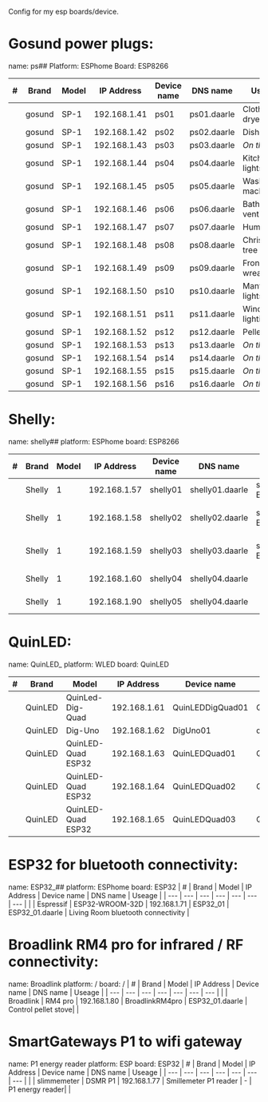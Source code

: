Config for my esp boards/device.

# Gosund power plugs:
  name: ps##
  Platform: ESPhome
  Board: ESP8266

| # | Brand | Model | IP Address | Device name | DNS name | Useage | 
| --- | --- | --- | --- | --- | --- | --- |
|  | gosund | SP-1 | 192.168.1.41 | ps01 | ps01.daarle | Clothes dryer |
|  | gosund | SP-1 | 192.168.1.42 | ps02 | ps02.daarle | Dishwasher |
|  | gosund | SP-1 | 192.168.1.43 | ps03 | ps03.daarle | *On the shelf* |
|  | gosund | SP-1 | 192.168.1.44 | ps04 | ps04.daarle | Kitchen lights |
|  | gosund | SP-1 | 192.168.1.45 | ps05 | ps05.daarle | Washing machine |
|  | gosund | SP-1 | 192.168.1.46 | ps06 | ps06.daarle | Bathroom ventilation |
|  | gosund | SP-1 | 192.168.1.47 | ps07 | ps07.daarle | Humidifier |
|  | gosund | SP-1 | 192.168.1.48 | ps08 | ps08.daarle | Christmas tree |
|  | gosund | SP-1 | 192.168.1.49 | ps09 | ps09.daarle | Front door wreath |
|  | gosund | SP-1 | 192.168.1.50 | ps10 | ps10.daarle | Mantelpiece lights |
|  | gosund | SP-1 | 192.168.1.51 | ps11 | ps11.daarle | Windowsill lighting |
|  | gosund | SP-1 | 192.168.1.52 | ps12 | ps12.daarle | Pellet stove |
|  | gosund | SP-1 | 192.168.1.53 | ps13 | ps13.daarle | *On the shelf* |
|  | gosund | SP-1 | 192.168.1.54 | ps14 | ps14.daarle | *On the shelf* |
|  | gosund | SP-1 | 192.168.1.55 | ps15 | ps15.daarle | *On the shelf* |
|  | gosund | SP-1 | 192.168.1.56 | ps16 | ps16.daarle | *On the shelf* |

# Shelly:
  name: shelly##
  platform: ESPhome
  board: ESP8266

| # | Brand | Model | IP Address | Device name | DNS name | shelly.click | Useage |
| --- | --- | --- | --- | --- | --- | --- | --- |
|  | Shelly | 1 | 192.168.1.57 | shelly01 | shelly01.daarle | shelly1-E8DB84D373C5 | Front door light |
|  | Shelly | 1 | 192.168.1.58 | shelly02 | shelly02.daarle | shelly1-E8DB84D43472 | Toliot light switch |
|  | Shelly | 1 | 192.168.1.59 | shelly03 | shelly03.daarle | shelly1-E8DB84D37834 | Bathroom light switch |
|  | Shelly | 1 | 192.168.1.60 | shelly04 | shelly04.daarle | | *On the shelf* |
|  | Shelly | 1 | 192.168.1.90 | shelly05 | shelly04.daarle | | *On the shelf* |

# QuinLED:
  name: QuinLED_
  platform: WLED
  board: QuinLED

| # | Brand | Model | IP Address | Device name | DNS name | Useage |
| --- | --- | --- | --- | --- | --- | --- |
|  | QuinLED | QuinLed-Dig-Quad | 192.168.1.61 | QuinLEDDigQuad01 | QuinLEDDigQuad01.daarle | Office Mark lights |
|  | QuinLED | Dig-Uno | 192.168.1.62 | DigUno01 | diguno01.daarle | *On the shelf* |
|  | QuinLED | QuinLED-Quad ESP32 | 192.168.1.63 | QuinLEDQuad01 | QuinLEDQuad01.daarle | Mantelpiece lights |
|  | QuinLED | QuinLED-Quad ESP32 | 192.168.1.64 | QuinLEDQuad02 | QuinLEDQuad02.daarle | Office Mark lights |
|  | QuinLED | QuinLED-Quad ESP32 | 192.168.1.65 | QuinLEDQuad03 | QuinLEDQuad03.daarle | *On the shelf* |

# ESP32 for bluetooth connectivity:
  name: ESP32_##
  platform: ESPhome
  board: ESP32
| # | Brand | Model | IP Address | Device name | DNS name | Useage |
| --- | --- | --- | --- | --- | --- | --- |
|  | Espressif | ESP32-WROOM-32D | 192.168.1.71 | ESP32_01 | ESP32_01.daarle | Living Room bluetooth connectivity |

# Broadlink RM4 pro for infrared / RF connectivity:
  name: Broadlink
  platform: /
  board: /
| # | Brand | Model | IP Address | Device name | DNS name | Useage |
| --- | --- | --- | --- | --- | --- | --- |
|  | Broadlink | RM4 pro | 192.168.1.80 | BroadlinkRM4pro | ESP32_01.daarle | Control pellet stove| |

# SmartGateways P1 to wifi gateway
  name: P1 energy reader
  platform: ESP
  board: ESP32
| # | Brand | Model | IP Address | Device name | DNS name | Useage |
| --- | --- | --- | --- | --- | --- | --- |
|  | slimmemeter | DSMR P1 | 192.168.1.77 | Smillemeter P1 reader | - | P1 energy reader| |
